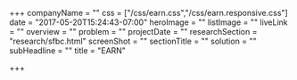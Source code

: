 +++
companyName = ""
css = ["/css/earn.css","/css/earn.responsive.css"]
date = "2017-05-20T15:24:43-07:00"
heroImage = ""
listImage = ""
liveLink = ""
overview = ""
problem = ""
projectDate = ""
researchSection = "research/sfbc.html"
screenShot = ""
sectionTitle = ""
solution = ""
subHeadline = ""
title = "EARN"

+++

